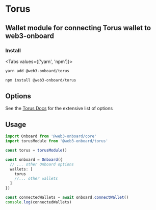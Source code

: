 # Torus

## Wallet module for connecting Torus wallet to web3-onboard

### Install

<Tabs values={['yarn', 'npm']}>
<TabPanel value="yarn">

```sh copy
yarn add @web3-onboard/torus
```

  </TabPanel>
  <TabPanel value="npm">

```sh copy
npm install @web3-onboard/torus
```

  </TabPanel>
</Tabs>

## Options

See the [Torus Docs](https://docs.tor.us/wallet/api-reference/class) for the extensive list of options

## Usage

```typescript
import Onboard from '@web3-onboard/core'
import torusModule from '@web3-onboard/torus'

const torus = torusModule()

const onboard = Onboard({
  // ... other Onboard options
  wallets: [
    torus
    //... other wallets
  ]
})

const connectedWallets = await onboard.connectWallet()
console.log(connectedWallets)
```
